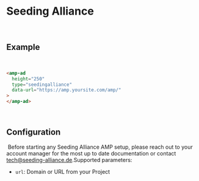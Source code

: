<!---
Copyright 2016 The AMP HTML Authors. All Rights Reserved.

Licensed under the Apache License, Version 2.0 (the "License");
you may not use this file except in compliance with the License.
You may obtain a copy of the License at

      http://www.apache.org/licenses/LICENSE-2.0

Unless required by applicable law or agreed to in writing, software
distributed under the License is distributed on an "AS-IS" BASIS,
WITHOUT WARRANTIES OR CONDITIONS OF ANY KIND, either express or implied.
See the License for the specific language governing permissions and
limitations under the License.
-->

# Seeding Alliance

​

## Example

​

```html
<amp-ad
  height="250"
  type="seedingalliance"
  data-url="https://amp.yoursite.com/amp/"
>
</amp-ad>
```

​

## Configuration

​
Before starting any Seeding Alliance AMP setup, please reach out to your account manager for the most up to date documentation or contact [tech@seeding-alliance.de](mailto:tech@seeding-alliance.de).
​
Supported parameters:
​

- `url`: Domain or URL from your Project